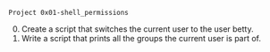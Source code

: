 	Project 0x01-shell_permissions
0. Create a script that switches the current user to the user betty.
1. Write a script that prints all the groups the current user is part of.
